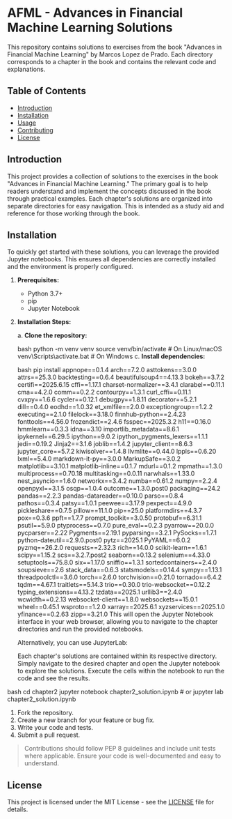 # AFML - Advances in Financial Machine Learning Solutions

This repository contains solutions to exercises from the book "Advances in Financial Machine Learning" by Marcos Lopez de Prado. Each directory corresponds to a chapter in the book and contains the relevant code and explanations.

## Table of Contents

- [Introduction](#introduction)
- [Installation](#installation)
- [Usage](#usage)
- [Contributing](#contributing)
- [License](#license)

## Introduction

This project provides a collection of solutions to the exercises in the book "Advances in Financial Machine Learning." The primary goal is to help readers understand and implement the concepts discussed in the book through practical examples. Each chapter's solutions are organized into separate directories for easy navigation. This is intended as a study aid and reference for those working through the book.

## Installation

To quickly get started with these solutions, you can leverage the provided Jupyter notebooks. This ensures all dependencies are correctly installed and the environment is properly configured.

1.  **Prerequisites:**

    *   Python 3.7+
    *   pip
    *   Jupyter Notebook

2.  **Installation Steps:**

    a.  **Clone the repository:**

    bash
    python -m venv venv
    source venv/bin/activate  # On Linux/macOS
    venv\Scripts\activate.bat # On Windows
        c.  **Install dependencies:**

    bash
    pip install appnope==0.1.4 arch==7.2.0 asttokens==3.0.0 attrs==25.3.0 backtesting==0.6.4 beautifulsoup4==4.13.3 bokeh==3.7.2 certifi==2025.6.15 cffi==1.17.1 charset-normalizer==3.4.1 clarabel==0.11.1 cma==4.2.0 comm==0.2.2 contourpy==1.3.1 curl_cffi==0.11.1 cvxpy==1.6.6 cycler==0.12.1 debugpy==1.8.11 decorator==5.2.1 dill==0.4.0 eodhd==1.0.32 et_xmlfile==2.0.0 exceptiongroup==1.2.2 executing==2.1.0 filelock==3.18.0 finnhub-python==2.4.23 fonttools==4.56.0 frozendict==2.4.6 fsspec==2025.3.2 h11==0.16.0 hmmlearn==0.3.3 idna==3.10 importlib_metadata==8.6.1 ipykernel==6.29.5 ipython==9.0.2 ipython_pygments_lexers==1.1.1 jedi==0.19.2 Jinja2==3.1.6 joblib==1.4.2 jupyter_client==8.6.3 jupyter_core==5.7.2 kiwisolver==1.4.8 llvmlite==0.44.0 lppls==0.6.20 lxml==5.4.0 markdown-it-py==3.0.0 MarkupSafe==3.0.2 matplotlib==3.10.1 matplotlib-inline==0.1.7 mdurl==0.1.2 mpmath==1.3.0 multiprocess==0.70.18 multitasking==0.0.11 narwhals==1.33.0 nest_asyncio==1.6.0 networkx==3.4.2 numba==0.61.2 numpy==2.2.4 openpyxl==3.1.5 osqp==1.0.4 outcome==1.3.0.post0 packaging==24.2 pandas==2.2.3 pandas-datareader==0.10.0 parso==0.8.4 pathos==0.3.4 patsy==1.0.1 peewee==3.17.9 pexpect==4.9.0 pickleshare==0.7.5 pillow==11.1.0 pip==25.0 platformdirs==4.3.7 pox==0.3.6 ppft==1.7.7 prompt_toolkit==3.0.50 protobuf==6.31.1 psutil==5.9.0 ptyprocess==0.7.0 pure_eval==0.2.3 pyarrow==20.0.0 pycparser==2.22 Pygments==2.19.1 pyparsing==3.2.1 PySocks==1.7.1 python-dateutil==2.9.0.post0 pytz==2025.1 PyYAML==6.0.2 pyzmq==26.2.0 requests==2.32.3 rich==14.0.0 scikit-learn==1.6.1 scipy==1.15.2 scs==3.2.7.post2 seaborn==0.13.2 selenium==4.33.0 setuptools==75.8.0 six==1.17.0 sniffio==1.3.1 sortedcontainers==2.4.0 soupsieve==2.6 stack_data==0.6.3 statsmodels==0.14.4 sympy==1.13.1 threadpoolctl==3.6.0 torch==2.6.0 torchvision==0.21.0 tornado==6.4.2 tqdm==4.67.1 traitlets==5.14.3 trio==0.30.0 trio-websocket==0.12.2 typing_extensions==4.13.2 tzdata==2025.1 urllib3==2.4.0 wcwidth==0.2.13 websocket-client==1.8.0 websockets==15.0.1 wheel==0.45.1 wsproto==1.2.0 xarray==2025.6.1 xyzservices==2025.1.0 yfinance==0.2.63 zipp==3.21.0
        This will open the Jupyter Notebook interface in your web browser, allowing you to navigate to the chapter directories and run the provided notebooks.

    Alternatively, you can use JupyterLab:

    Each chapter's solutions are contained within its respective directory. Simply navigate to the desired chapter and open the Jupyter notebook to explore the solutions. Execute the cells within the notebook to run the code and see the results.

bash
cd chapter2
jupyter notebook chapter2_solution.ipynb # or jupyter lab chapter2_solution.ipynb
1.  Fork the repository.
2.  Create a new branch for your feature or bug fix.
3.  Write your code and tests.
4.  Submit a pull request.

> Contributions should follow PEP 8 guidelines and include unit tests where applicable. Ensure your code is well-documented and easy to understand.

## License

This project is licensed under the MIT License - see the [LICENSE](LICENSE) file for details.